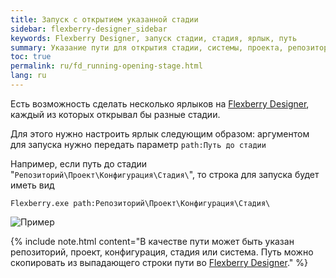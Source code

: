 ```yaml
---
title: Запуск с открытием указанной стадии
sidebar: flexberry-designer_sidebar
keywords: Flexberry Designer, запуск стадии, стадия, ярлык, путь
summary: Указание пути для открытия стадии, системы, проекта, репозитория
toc: true
permalink: ru/fd_running-opening-stage.html
lang: ru
---
```


Есть возможность сделать несколько ярлыков на [Flexberry Designer](fd_flexberry-designer.html), каждый из которых открывал бы разные стадии.

Для этого нужно настроить ярлык следующим образом: аргументом для запуска нужно передать параметр `path:Путь до стадии`

Например, если путь до стадии "`Репозиторий\Проект\Конфигурация\Стадия\`", то строка для запуска будет иметь вид

```code
Flexberry.exe path:Репозиторий\Проект\Конфигурация\Стадия\
```

![Пример](/images/pages/products/flexberry-designer/about/path.JPG)

{% include note.html content="В качестве пути может быть указан репозиторий, проект, конфигурация, стадия или система. Путь можно скопировать из выпадающего строки пути во [Flexberry Designer](fd_flexberry-designer.html)." %}
